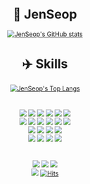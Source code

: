 <div align="center">

# 🐴 JenSeop
[![JenSeop's GitHub stats](https://github-readme-stats.vercel.app/api?username=JenSeop&show_icons=true&theme=dark)](https://github.com/anuraghazra/github-readme-stats#gh-dark-mode-only)

# ✈️ Skills
[![JenSeop's Top Langs](https://github-readme-stats.vercel.app/api/top-langs/?username=JenSeop&layout=compact&theme=dark)](https://github.com/anuraghazra/github-readme-stats)

#

<a href="#" onClick=""><img src="https://img.shields.io/badge/HTML5-E34F26?style=flat-square&logo=HTML5&logoColor=white"/></a>
<a href="#" onClick=""><img src="https://img.shields.io/badge/CSS-1572B6?style=flat-square&logo=CSS3&logoColor=white"/></a>
<a href="#" onClick=""><img src="https://img.shields.io/badge/JavaScript-F7DF1E?style=flat-square&logo=JavaScript&logoColor=white"/></a>
<a href="#" onClick=""><img src="https://img.shields.io/badge/Bootstrap-7952B3?style=flat-square&logo=Bootstrap&logoColor=white"/></a>
<a href="#" onClick=""><img src="https://img.shields.io/badge/React-61DAFB?style=flat-square&logo=React&logoColor=white"/></a>
<a href="#" onClick=""><img src="https://img.shields.io/badge/MUI-007FFF?style=flat-square&logo=MUI&logoColor=white"/></a>
<br>
<a href="#" onClick=""><img src="https://img.shields.io/badge/C-A8B9CC?style=flat-square&logo=C&logoColor=white"/></a>
<a href="#" onClick=""><img src="https://img.shields.io/badge/C++-00599C?style=flat-square&logo=C&logoColor=white"/></a>
<a href="#" onClick=""><img src="https://img.shields.io/badge/Python-3776AB?style=flat-square&logo=Python&logoColor=white"/></a>
<a href="#" onClick=""><img src="https://img.shields.io/badge/MySQL-4479A1?style=flat-square&logo=MySQL&logoColor=white"/></a>
<a href="#" onClick=""><img src="https://img.shields.io/badge/Node.js-339933?style=flat-square&logo=Node.js&logoColor=white"/></a>
<a href="#" onClick=""><img src="https://img.shields.io/badge/Tomcat-F8DC75?style=flat-square&logo=Apache Tomcat&logoColor=white"/></a>
<br>
<a href="#" onClick=""><img src="https://img.shields.io/badge/Linux-FCC624?style=flat-square&logo=Linux&logoColor=white"/></a>
<a href="#" onClick=""><img src="https://img.shields.io/badge/Shell-5391FE?style=flat-square&logo=PowerShell&logoColor=white"/></a>
<a href="#" onClick=""><img src="https://img.shields.io/badge/VS-5C2D91?style=flat-square&logo=Visual Studio&logoColor=white"/></a>
<a href="#" onClick=""><img src="https://img.shields.io/badge/VSC-007ACC?style=flat-square&logo=Visual Studio Code&logoColor=white"/></a>
<br>
<a href="#" onClick=""><img src="https://img.shields.io/badge/Git-F05032?style=flat-square&logo=Git&logoColor=white"/></a>
<a href="#" onClick=""><img src="https://img.shields.io/badge/GitHub-181717?style=flat-square&logo=GitHub&logoColor=white"/></a>
<a href="#" onClick=""><img src="https://img.shields.io/badge/Figma-F24E1E?style=flat-square&logo=Figma&logoColor=white"/></a>
<a href="#" onClick=""><img src="https://img.shields.io/badge/Notion-000000?style=flat-square&logo=Notion&logoColor=white"/></a>

#
<a href="#" onClick=""><img src="https://img.shields.io/badge/Slack-4A154B?style=flat-square&logo=Slack&logoColor=white"/></a>
  <a href="#JneSeop#5668" onClick="JneSeop#5668"><img src="https://img.shields.io/badge/Discord-5865F2?style=flat-square&logo=Discord&logoColor=white"/></a>
<a href="mailto:business@nogouse.com?subject=[FROM][GitHub] Hello, JenSeop."><img src="https://img.shields.io/badge/Gmail-EA4335?style=flat-square&logo=Gmail&logoColor=white"/></a>
<br>
<a href="https://beyondyourimagination.tistory.com/"><img src="https://img.shields.io/badge/Tistory-000000?style=flat-square&logo=Tistory&logoColor=white"/></a>
[![Hits](https://hits.seeyoufarm.com/api/count/incr/badge.svg?url=https%3A%2F%2Fgithub.com%2FJenSeop&count_bg=%23BF2A52&title_bg=%23000000&icon=github.svg&icon_color=%23FFFFFF&title=hits&edge_flat=true)](https://hits.seeyoufarm.com)
</div>
